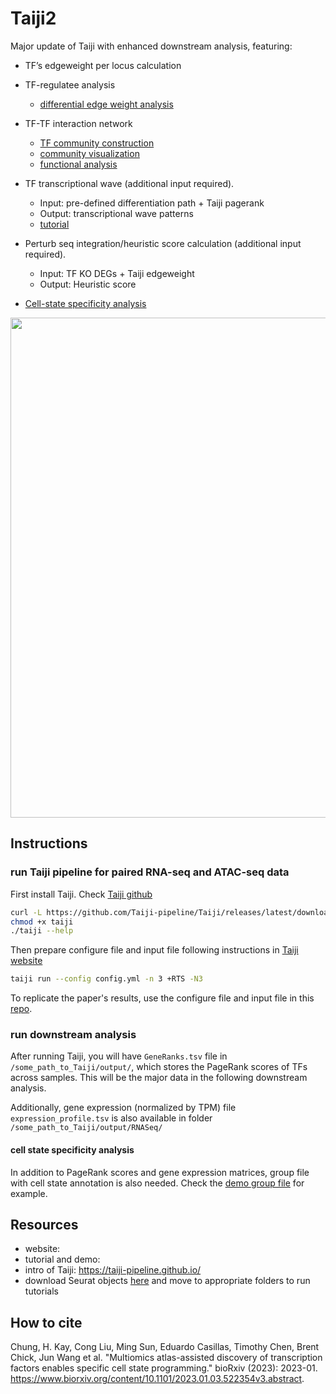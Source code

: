 # Taiji2
Major update of Taiji with enhanced downstream analysis, featuring:

- TF’s edgeweight per locus calculation

- TF-regulatee analysis
  - [differential edge weight analysis](https://rpubs.com/cong003/1201748)
 
- TF-TF interaction network
  - [TF community construction](https://rpubs.com/cong003/1216208)
  - [community visualization](https://rpubs.com/cong003/1201736)
  - [functional analysis](https://rpubs.com/cong003/1216075)
    
- TF transcriptional wave (additional input required).
  - Input: pre-defined differentiation path + Taiji pagerank
  - Output: transcriptional wave patterns
  - [tutorial](https://rpubs.com/cong003/1201435)

- Perturb seq integration/heuristic score calculation (additional input required).
  - Input: TF KO DEGs + Taiji edgeweight
  - Output: Heuristic score
 
- [Cell-state specificity analysis](https://rpubs.com/cong003/1201450)

<img src="https://github.com/cong-003/Taiji2/blob/main/figures/summary_fig.png" width="800">

## Instructions
### run Taiji pipeline for paired RNA-seq and ATAC-seq data
First install Taiji. Check [Taiji github](https://taiji-pipeline.github.io/)

```bash
curl -L https://github.com/Taiji-pipeline/Taiji/releases/latest/download/taiji-CentOS-x86_64 -o taiji
chmod +x taiji
./taiji --help
```
Then prepare configure file and input file following instructions in [Taiji website](https://taiji-pipeline.github.io/)

```bash
taiji run --config config.yml -n 3 +RTS -N3
```

To replicate the paper's results, use the configure file and input file in this [repo](https://github.com/Wang-lab-UCSD/Taiji2/tree/main/inputs/).

### run downstream analysis
After running Taiji, you will have `GeneRanks.tsv` file in `/some_path_to_Taiji/output/`, which stores the PageRank scores of TFs across samples. This will be the major data in the following downstream analysis. 

Additionally, gene expression (normalized by TPM) file `expression_profile.tsv` is also available in folder `/some_path_to_Taiji/output/RNASeq/`

#### cell state specificity analysis
In addition to PageRank scores and gene expression matrices, group file with cell state annotation is also needed. Check the [demo group file](https://github.com/Wang-lab-UCSD/Taiji2/blob/main/figures/Fig1/group_file.txt) for example.


## Resources
- website:
- tutorial and demo: 
- intro of Taiji: https://taiji-pipeline.github.io/
- download Seurat objects [here](https://ucsdcloud-my.sharepoint.com/:f:/g/personal/ajambor_ucsd_edu/Eh-PQxt5WxJHjo5whw01KqYB1vOc-BFTlutg2Var8xzfeQ?e=TbBrpE) and move to appropriate folders to run tutorials

## How to cite
Chung, H. Kay, Cong Liu, Ming Sun, Eduardo Casillas, Timothy Chen, Brent Chick, Jun Wang et al. "Multiomics atlas-assisted discovery of transcription factors enables specific cell state programming." bioRxiv (2023): 2023-01. https://www.biorxiv.org/content/10.1101/2023.01.03.522354v3.abstract.
 
